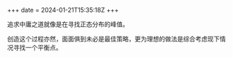 +++
date = 2024-01-21T15:35:18Z
+++

追求中庸之道就像是在寻找正态分布的峰值。

创造这个过程亦然，面面俱到未必是最佳策略，更为理想的做法是综合考虑现下情况寻找一个平衡点。

